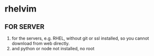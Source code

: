# rhelvim

## FOR SERVER
1. for the servers, e.g. RHEL, without git or ssl installed, so you cannot 
download from web directly. 
2. and python or node not installed, no root
